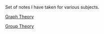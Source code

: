 
Set of notes I have taken for various subjects.

[Graph Theory](graph_theory)

[Group Theory](group_theory)
